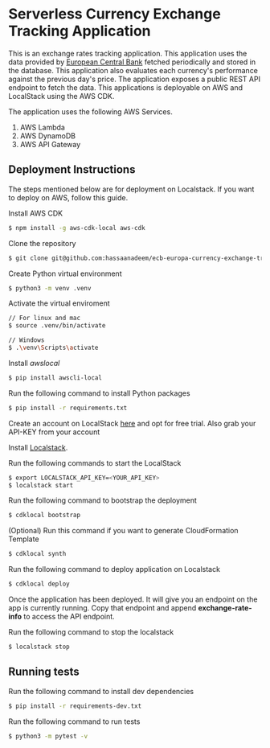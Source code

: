 
# Serverless Currency Exchange Tracking Application

This is an exchange rates tracking application. This application uses the data provided by [European Central Bank](https://www.ecb.europa.eu/stats/policy_and_exchange_rates/euro_reference_exchange_rates/html/index.en.html) fetched periodically and stored in the database. This application also evaluates each currency's performance against the previous day's price. The application exposes a public REST API endpoint to fetch the data. This applications is deployable on AWS and LocalStack using the AWS CDK.  

The application uses the following AWS Services.
1. AWS Lambda
2. AWS DynamoDB
3. AWS API Gateway

## Deployment Instructions

The steps mentioned below are for deployment on Localstack. If you want to deploy on AWS, follow this guide. 

Install AWS CDK
```bash
$ npm install -g aws-cdk-local aws-cdk
```
Clone the repository
```bash
$ git clone git@github.com:hassaanadeem/ecb-europa-currency-exchange-tracking-app.git
```
Create Python virtual environment
```bash
$ python3 -m venv .venv
```
Activate the virtual enviroment
```bash
// For linux and mac
$ source .venv/bin/activate

// Windows
$ .\venv\Scripts\activate
```
Install *awslocal*
```bash
$ pip install awscli-local
```
Run the following command to install Python packages
```bash
$ pip install -r requirements.txt
```
Create an account on LocalStack [here](https://app.localstack.cloud/sign-in) and opt for free trial. Also grab your API-KEY from your account

Install [Localstack](https://docs.localstack.cloud/getting-started/installation/).

Run the following commands to start the LocalStack
```bash
$ export LOCALSTACK_API_KEY=<YOUR_API_KEY>
$ localstack start
```
Run the following command to bootstrap the deployment
```bash
$ cdklocal bootstrap
```

(Optional) Run this command if you want to generate CloudFormation Template
```bash
$ cdklocal synth
```

Run the following command to deploy application on Localstack
```bash
$ cdklocal deploy
```

Once the application has been deployed. It will give you an endpoint on the app is currently running. Copy that endpoint and append **exchange-rate-info** to access the API endpoint.

Run the following command to stop the localstack
```bash
$ localstack stop
```
## Running tests

Run the following command to install dev dependencies
```bash
$ pip install -r requirements-dev.txt
```
Run the following command to run tests
```bash
$ python3 -m pytest -v
```

